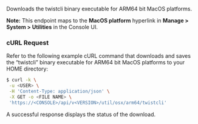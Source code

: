 Downloads the twistcli binary executable for ARM64 bit MacOS platforms.

**Note:** This endpoint maps to the **MacOS platform** hyperlink in **Manage > System > Utilities** in the Console UI.

### cURL Request

Refer to the following example cURL command that downloads and saves the “twistcli” binary executable for ARM64 bit MacOS platforms to your HOME directory:

```bash
$ curl -k \
 -u <USER> \
 -H 'Content-Type: application/json' \
 -X GET -o <FILE NAME> \
 'https://<CONSOLE>/api/v<VERSION>/util/osx/arm64/twistcli'                                                               
```

A successful response displays the status of the download.